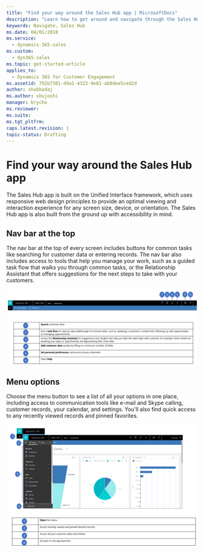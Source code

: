 ```yaml
---
title: "Find your way around the Sales Hub app | MicrosoftDocs"
description: "Learn how to get around and navigate through the Sales Hub app."
keywords: Navigate, Sales Hub
ms.date: 04/01/2018
ms.service:
  - dynamics-365-sales
ms.custom:
  - dyn365-sales
ms.topic: get-started-article
applies_to:
  - Dynamics 365 for Customer Engagement
ms.assetid: 792b7301-d9a1-4323-9e81-ab0dee5ced2d
author: shubhadaj
ms.author: shujoshi
manager: brycho
ms.reviewer: 
ms.suite: 
ms.tgt_pltfrm: 
caps.latest.revision: 1
topic-status: Drafting
---
```


# Find your way around the Sales Hub app

The Sales Hub app is built on the Unified Interface framework, which uses responsive web design principles to provide an optimal viewing and interaction experience for any screen size, device, or orientation. The Sales Hub app is also built from the ground up with accessibility in mind.

## Nav bar at the top 

The nav bar at the top of every screen includes buttons for common tasks like searching for customer data or entering records. 
The nav bar also includes access to tools that help you manage your work, such as a guided task flow that walks you through common 
tasks, or the Relationship Assistant that offers suggestions for the next steps to take with your customers. 

![Sales Hub top nav bar](media/saleshubnav.png "Sale Hub top nav bar")

## Menu options

Choose the menu button to see a list of all your options in one place, including access to communication tools like e-mail and Skype calling,
customer records, your calendar, and settings. You'll also find quick access to any recently viewed records and pinned favorites.

![Sales Hub menu options](media/saleshubnav2.png "Sale Hub menu options")

